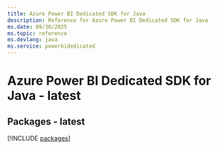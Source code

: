 ```yaml
---
title: Azure Power BI Dedicated SDK for Java
description: Reference for Azure Power BI Dedicated SDK for Java
ms.date: 09/30/2025
ms.topic: reference
ms.devlang: java
ms.service: powerbidedicated
---
```

# Azure Power BI Dedicated SDK for Java - latest
## Packages - latest
[!INCLUDE [packages](power-bi-dedicated-index.md)]